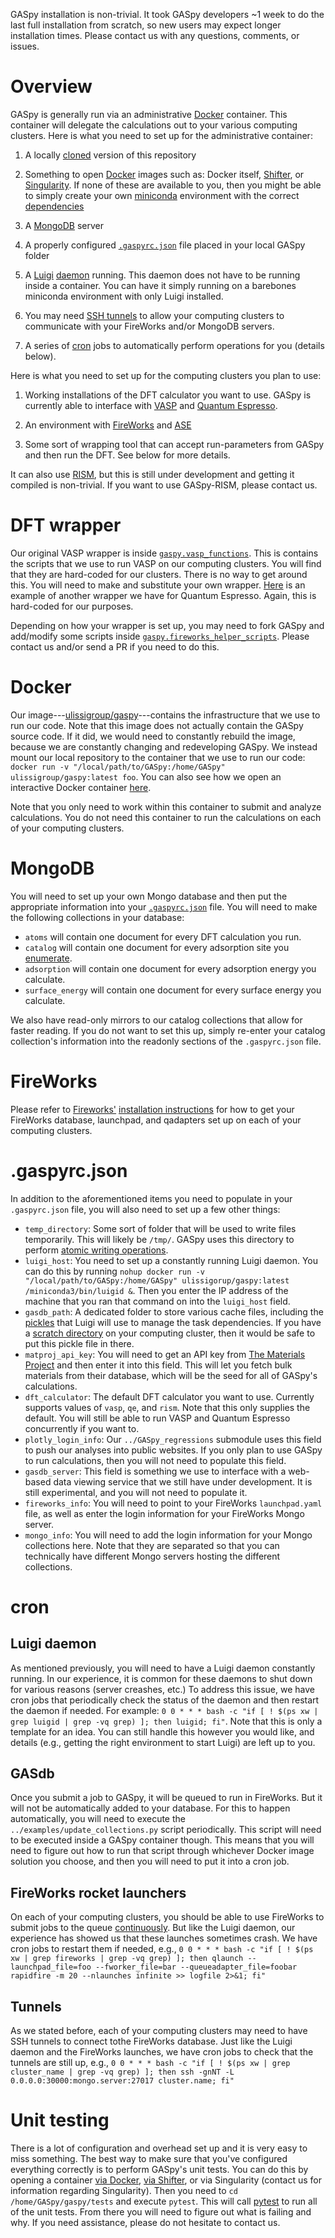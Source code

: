 GASpy installation is non-trivial.
It took GASpy developers ~1 week to do the last full installation from scratch, so new users may expect longer installation times.
Please contact us with any questions, comments, or issues.


# Overview

GASpy is generally run via an administrative [Docker](https://www.docker.com/) container.
This container will delegate the calculations out to your various computing clusters.
Here is what you need to set up for the administrative container:

1. A locally [cloned](https://help.github.com/en/articles/cloning-a-repository) version of this repository

2. Something to open [Docker](https://www.docker.com/) images such as:  Docker itself, [Shifter](https://github.com/NERSC/shifter), or [Singularity](https://singularity.lbl.gov/). If none of these are available to you, then you might be able to simply create your own [miniconda](https://docs.conda.io/en/latest/miniconda.html) environment with the correct [dependencies](../dockerfile/Dockerfile)

3. A [MongoDB](https://www.mongodb.com/) server

4. A properly configured [`.gaspyrc.json`](../.gaspyrc_template.json) file placed in your local GASpy folder

5. A [Luigi](https://github.com/spotify/luigi) [daemon](https://luigi.readthedocs.io/en/stable/central_scheduler.html) running. This daemon does not have to be running inside a container. You can have it simply running on a barebones miniconda environment with only Luigi installed.

6. You may need [SSH tunnels](https://www.ssh.com/ssh/tunneling/) to allow your computing clusters to communicate with your FireWorks and/or MongoDB servers.

7. A series of [cron](https://en.wikipedia.org/wiki/Cron) jobs to automatically perform operations for you (details below).

Here is what you need to set up for the computing clusters you plan to use:

1. Working installations of the DFT calculator you want to use. GASpy is currently able to interface with [VASP](https://www.vasp.at/) and [Quantum Espresso](https://www.quantum-espresso.org/).

2. An environment with [FireWorks](https://pythonhosted.org/FireWorks/index.html) and [ASE](https://wiki.fysik.dtu.dk/ase/)

3. Some sort of wrapping tool that can accept run-parameters from GASpy and then run the DFT. See below for more details.

It can also use [RISM](https://journals.aps.org/prb/abstract/10.1103/PhysRevB.96.115429), but this is still under development and getting it compiled is non-trivial.
If you want to use GASpy-RISM, please contact us.


# DFT wrapper

Our original VASP wrapper is inside [`gaspy.vasp_functions`](../gaspy/vasp_functions.py).
This is contains the scripts that we use to run VASP on our computing clusters.
You will find that they are hard-coded for our clusters.
There is no way to get around this.
You will need to make and substitute your own wrapper.
[Here](https://github.com/ulissigroup/espresso_tools) is an example of another wrapper we have for Quantum Espresso.
Again, this is hard-coded for our purposes.

Depending on how your wrapper is set up, you may need to fork GASpy and add/modify some scripts inside [`gaspy.fireworks_helper_scripts`](../gaspy/fireworks_helper_scripts.py).
Please contact us and/or send a PR if you need to do this.


# Docker

Our image---[ulissigroup/gaspy](https://hub.docker.com/r/ulissigroup/gaspy/)---contains the infrastructure that we use to run our code.
Note that this image does not actually contain the GASpy source code.
If it did, we would need to constantly rebuild the image, because we are constantly changing and redeveloping GASpy.
We instead mount our local repository to the container that we use to run our code:  `docker run -v "/local/path/to/GASpy:/home/GASpy" ulissigroup/gaspy:latest foo`.
You can also see how we open an interactive Docker container [here](../open_container_via_docker.sh).

Note that you only need to work within this container to submit and analyze calculations.
You do not need this container to run the calculations on each of your computing clusters.


# MongoDB

You will need to set up your own Mongo database and then put the appropriate information into your [`.gaspyrc.json`](../.gaspyrc_template.json) file.
You will need to make the following collections in your database:

- `atoms` will contain one document for every DFT calculation you run.
- `catalog` will contain one document for every adsorption site you [enumerate](../examples/populate_catalog.py).
- `adsorption` will contain one document for every adsorption energy you calculate.
- `surface_energy` will contain one document for every surface energy you calculate.

We also have read-only mirrors to our catalog collections that allow for faster reading.
If you do not want to set this up, simply re-enter your catalog collection's information into the readonly sections of the `.gaspyrc.json` file.


# FireWorks

Please refer to [Fireworks'](https://materialsproject.github.io/fireworks/) [installation instructions](https://materialsproject.github.io/fireworks/installation.html) for how to get your FireWorks database, launchpad, and qadapters set up on each of your computing clusters.


# .gaspyrc.json

In addition to the aforementioned items you need to populate in your `.gaspyrc.json` file, you will also need to set up a few other things:

- `temp_directory`:  Some sort of folder that will be used to write files temporarily. This will likely be `/tmp/`. GASpy uses this directory to perform [atomic writing operations](https://en.wikipedia.org/wiki/Atomicity_(database_systems)).
- `luigi_host`:  You need to set up a constantly running Luigi daemon. You can do this by running `nohup docker run -v "/local/path/to/GASpy:/home/GASpy" ulissigorup/gaspy:latest /miniconda3/bin/luigid &`. Then you enter the IP address of the machine that you ran that command on into the `luigi_host` field.
- `gasdb_path`:  A dedicated folder to store various cache files, including the [pickles](https://docs.python.org/3/library/pickle.html) that Luigi will use to manage the task dependencies. If you have a [scratch directory](https://en.wikipedia.org/wiki/Scratch_space) on your computing cluster, then it would be safe to put this pickle file in there.
- `matproj_api_key`:  You will need to get an API key from [The Materials Project](https://materialsproject.org/) and then enter it into this field. This will let you fetch bulk materials from their database, which will be the seed for all of GASpy's calculations.
- `dft_calculator`:  The default DFT calculator you want to use. Currently supports values of `vasp`, `qe`, and `rism`. Note that this only supplies the default. You will still be able to run VASP and Quantum Espresso concurrently if you want to.
- `plotly_login_info`:  Our `../GASpy_regressions` submodule uses this field to push our analyses into public websites. If you only plan to use GASpy to run calculations, then you will not need to populate this field.
- `gasdb_server`:  This field is something we use to interface with a web-based data viewing service that we still have under development. It is still experimental, and you will not need to populate it.
- `fireworks_info`:  You will need to point to your FireWorks `launchpad.yaml` file, as well as enter the login information for your FireWorks Mongo server.
- `mongo_info`:  You will need to add the login information for your Mongo collections here. Note that they are separated so that you can technically have different Mongo servers hosting the different collections.


# cron

## Luigi daemon
As mentioned previously, you will need to have a Luigi daemon constantly running.
In our experience, it is common for these daemons to shut down for various reasons (server creashes, etc.)
To address this issue, we have cron jobs that periodically check the status of the daemon and then restart the daemon if needed.
For example:  `0 0 * * * bash -c "if [ ! $(ps xw | grep luigid | grep -vq grep) ]; then luigid; fi"`.
Note that this is only a template for an idea.
You can still handle this however you would like, and details (e.g., getting the right environment to start Luigi) are left up to you.

## GASdb
Once you submit a job to GASpy, it will be queued to run in FireWorks.
But it will not be automatically added to your database.
For this to happen automatically, you will need to execute the `../examples/update_collections.py` script periodically.
This script will need to be executed inside a GASpy container though.
This means that you will need to figure out how to run that script through whichever Docker image solution you choose, and then you will need to put it into a cron job.

## FireWorks rocket launchers
On each of your computing clusters, you should be able to use FireWorks to submit jobs to the queue [continuously](https://materialsproject.github.io/fireworks/queue_tutorial.html#continually-submit-jobs-to-the-queue).
But like the Luigi daemon, our experience has showed us that these launches sometimes crash.
We have cron jobs to restart them if needed, e.g., `0 0 * * * bash -c "if [ ! $(ps xw | grep fireworks | grep -vq grep) ]; then qlaunch --launchpad_file=foo --fworker_file=bar --queueadapter_file=foobar rapidfire -m 20 --nlaunches infinite >> logfile 2>&1; fi"`

## Tunnels
As we stated before, each of your computing clusters may need to have SSH tunnels to connect tothe FireWorks database.
Just like the Luigi daemon and the FireWorks launches, we have cron jobs to check that the tunnels are still up, e.g., `0 0 * * * bash -c "if [ ! $(ps xw | grep cluster_name | grep -vq grep) ]; then ssh -gnNT -L 0.0.0.0:30000:mongo.server:27017 cluster.name; fi"`


# Unit testing

There is a lot of configuration and overhead set up and it is very easy to miss something.
The best way to make sure that you've configured everything correctly is to perform GASpy's unit tests.
You can do this by opening a container [via Docker](../open_container_via_docker.sh), [via Shifter](../open_container_via_shifter.sh), or via Singularity (contact us for information regarding Singularity).
Then you need to `cd /home/GASpy/gaspy/tests` and execute `pytest`.
This will call [pytest](https://docs.pytest.org/en/latest/) to run all of the unit tests.
From there you will need to figure out what is failing and why.
If you need assistance, please do not hesitate to contact us.
